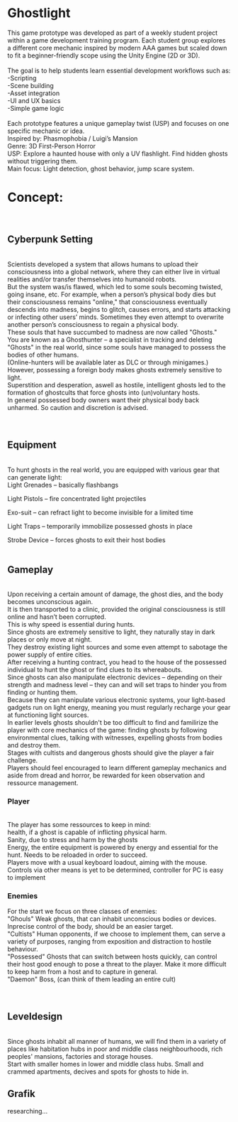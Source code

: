 # Ghostlight<br/>
This game prototype was developed as part of a weekly student project within a game development training program. Each student group explores a different core mechanic inspired by modern AAA games but scaled down to fit a beginner-friendly scope using the Unity Engine (2D or 3D).<br/>
<br/>
The goal is to help students learn essential development workflows such as:<br/>
  -Scripting<br/>
  -Scene building<br/>
  -Asset integration<br/>
  -UI and UX basics<br/>
  -Simple game logic<br/>
<br/>
Each prototype features a unique gameplay twist (USP) and focuses on one specific mechanic or idea.<br/>
Inspired by: Phasmophobia / Luigi’s Mansion<br/>
Genre: 3D First-Person Horror<br/>
USP: Explore a haunted house with only a UV flashlight. Find hidden ghosts without triggering them.<br/>
Main focus: Light detection, ghost behavior, jump scare system.<br/>

<h1>Concept:</h1><br/>

<h2>Cyberpunk Setting</h2></br>
Scientists developed a system that allows humans to upload their consciousness into a global network, where they can either live in 
virtual realities and/or transfer themselves into humanoid robots.
<br/>
But the system was/is flawed, which led to some souls becoming twisted, going insane, etc. For example, when a person’s physical body 
dies but their consciousness remains "online," that consciousness eventually descends into madness, begins to glitch, causes errors, and 
starts attacking or infecting other users’ minds. Sometimes they even attempt to overwrite another person’s consciousness to regain a physical 
body.
<br/>
These souls that have succumbed to madness are now called "Ghosts."
<br/>
You are known as a Ghosthunter – a specialist in tracking and deleting "Ghosts" in the real world, since some souls have managed to possess 
the bodies of other humans.
<br/>
(Online-hunters will be available later as DLC or through minigames.)
<br/>
However, possessing a foreign body makes ghosts extremely sensitive to light.
<br/>
Superstition and desperation, aswell as hostile, intelligent ghosts led to the formation of ghostcults that force ghosts into (un)voluntary hosts. 
<br/>
In general possessed body owners want their physical body back unharmed. So caution and discretion is advised.
<br/>
<br/><br/>
<h2>Equipment</h2><br/>
To hunt ghosts in the real world, you are equipped with various gear that can generate light:
<br/>
Light Grenades – basically flashbangs<br/>

Light Pistols – fire concentrated light projectiles<br/>

Exo-suit – can refract light to become invisible for a limited time<br/>

Light Traps – temporarily immobilize possessed ghosts in place<br/>

Strobe Device – forces ghosts to exit their host bodies
<br/><br/>
<h2>Gameplay</h2><br/>
Upon receiving a certain amount of damage, the ghost dies, and the body becomes unconscious again.
<br/>
It is then transported to a clinic, provided the original consciousness is still online and hasn’t been corrupted.
<br/>
This is why speed is essential during hunts.
<br/>
Since ghosts are extremely sensitive to light, they naturally stay in dark places or only move at night.
<br/>
They destroy existing light sources and some even attempt to sabotage the power supply of entire cities.
<br/>
After receiving a hunting contract, you head to the house of the possessed individual to hunt the ghost or find clues to its whereabouts.
<br/>
Since ghosts can also manipulate electronic devices – depending on their strength and madness level – they can and will set traps to hinder 
you from finding or hunting them.
<br/>
Because they can manipulate various electronic systems, your light-based gadgets run on light energy, meaning you must regularly recharge 
your gear at functioning light sources.
<br/>
In earlier levels ghosts shouldn't be too difficult to find and familirize the player with core mechanics of the game: finding ghosts by following
environmental clues, talking with witnesses, expelling ghosts from bodies and destroy them.
<br/>
Stages with cultists and dangerous ghosts should give the player a fair challenge.
<br/>
Players should feel encouraged to learn different gameplay mechanics and aside from dread and horror, be rewarded for keen observation and
ressource management.
<br/>
<h3>Player</h3><br/>
The player has some ressources to keep in mind:<br/>
health, if a ghost is capable of inflicting physical harm.<br/>
Sanity, due to stress and harm by the ghosts<br/>
Energy, the entire equipment is powered by energy and essential for the hunt. Needs to be reloaded in order to succeed.
<br/>
Players move with a usual keyboard loadout, aiming with the mouse.<br/>
Controls via other means is yet to be determined, controller for PC is easy to implement<br/>
<h3>Enemies</h3>
For the start we focus on three classes of enemies:<br/>
"Ghouls" Weak ghosts, that can inhabit unconscious bodies or devices. Inprecise control of the body, should be an easier target.<br/>
"Cultists" Human opponents, if we choose to implement them, can serve a variety of purposes, ranging from exposition and distraction to 
hostile behaviour.<br/>
"Possessed" Ghosts that can switch between hosts quickly, can control their host good enough to pose a threat to the player. Make it more
difficult to keep harm from a host and to capture in general.<br/>
"Daemon" Boss, (can think of them leading an entire cult)<br/>
<br/><br/>
<h2>Leveldesign</h2><br/>
Since ghosts inhabit all manner of humans, we will find them in a variety of places like habitation hubs in poor and middle class neighbourhoods, 
rich peoples' mansions, factories and storage houses.
<br/>
Start with smaller homes in lower and middle class hubs. Small and crammed apartments, decives and spots for ghosts to hide in.
<h2>Grafik</h2>
researching...